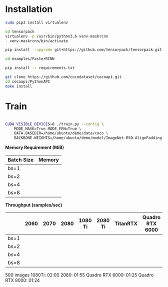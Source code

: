 Installation
===

```bash
sudo pip3 install virtualenv

cd tensorpack
virtualenv -p /usr/bin/python3.6 venv-maskrcnn
. venv-maskrcnn/bin/activate

pip install --upgrade git+https://github.com/tensorpack/tensorpack.git

cd examples/FasterRCNN

pip install -r requirements.txt 

git clone https://github.com/cocodataset/cocoapi.git
cd cocoapi/PythonAPI
make install
```

Train
===

```bash

CUDA_VISIBLE_DEVICES=0 ./train.py --config \
    MODE_MASK=True MODE_FPN=True \
    DATA.BASEDIR=/home/ubuntu/demo/data/coco \
    BACKBONE.WEIGHTS=/home/ubuntu/demo/model/ImageNet-R50-AlignPadding.npz
```


**Memory Requirement (MiB)**

| Batch Size  | Memory  |
|---|---|
| bs=1 |   |
| bs=2 |   |
| bs=4 |   |
| bs=8 |   |

**Throughput (samples/sec)** 

|   | 2060  | 2070  | 2080  |  1080 Ti | 2080 Ti | TitanRTX | Quadro RTX 6000 | V100 | Quadro RTX 8000 |
|---|---|---|---|---|---|---|---|---|---|
| bs=1  |   |   |   |   |   |   |   |   |   |
| bs=2  |   |   |   |   |   |   |   |   |   |
| bs=4  |   |   |   |   |   |   |   |   |   |
| bs=8  |   |   |   |   |   |   |   |   |   |


500 images
1080Ti: 02:00
2080: 01:55
Quadro RTX 6000: 01:25
Quadro RTX 8000: 01:24
